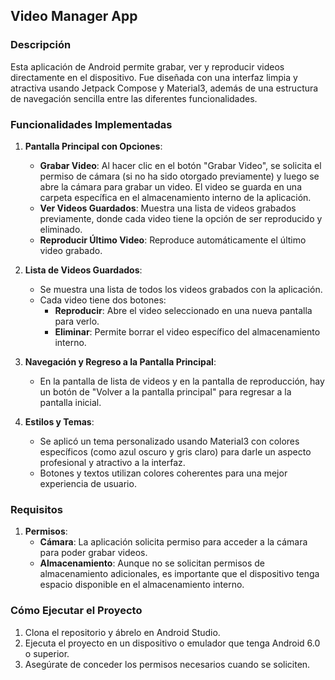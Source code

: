 
## Video Manager App

### Descripción
Esta aplicación de Android permite grabar, ver y reproducir videos directamente en el dispositivo. Fue diseñada con una interfaz limpia y atractiva usando Jetpack Compose y Material3,
además de una estructura de navegación sencilla entre las diferentes funcionalidades.

### Funcionalidades Implementadas

1. **Pantalla Principal con Opciones**:
   - **Grabar Video**: Al hacer clic en el botón "Grabar Video", se solicita el permiso de cámara (si no ha sido otorgado previamente) y luego se abre la cámara para grabar un video.
El video se guarda en una carpeta específica en el almacenamiento interno de la aplicación.
   - **Ver Videos Guardados**: Muestra una lista de videos grabados previamente, donde cada video tiene la opción de ser reproducido y eliminado.
   - **Reproducir Último Video**: Reproduce automáticamente el último video grabado.

2. **Lista de Videos Guardados**:
   - Se muestra una lista de todos los videos grabados con la aplicación.
   - Cada video tiene dos botones:
     - **Reproducir**: Abre el video seleccionado en una nueva pantalla para verlo.
     - **Eliminar**: Permite borrar el video específico del almacenamiento interno.

3. **Navegación y Regreso a la Pantalla Principal**:
   - En la pantalla de lista de videos y en la pantalla de reproducción, hay un botón de "Volver a la pantalla principal" para regresar a la pantalla inicial.

4. **Estilos y Temas**:
   - Se aplicó un tema personalizado usando Material3 con colores específicos (como azul oscuro y gris claro) para darle un aspecto profesional y atractivo a la interfaz.
   - Botones y textos utilizan colores coherentes para una mejor experiencia de usuario.

### Requisitos

1. **Permisos**:
   - **Cámara**: La aplicación solicita permiso para acceder a la cámara para poder grabar videos.
   - **Almacenamiento**: Aunque no se solicitan permisos de almacenamiento adicionales, es importante que el dispositivo tenga espacio disponible en el almacenamiento interno.

### Cómo Ejecutar el Proyecto

1. Clona el repositorio y ábrelo en Android Studio.
2. Ejecuta el proyecto en un dispositivo o emulador que tenga Android 6.0 o superior.
3. Asegúrate de conceder los permisos necesarios cuando se soliciten.
